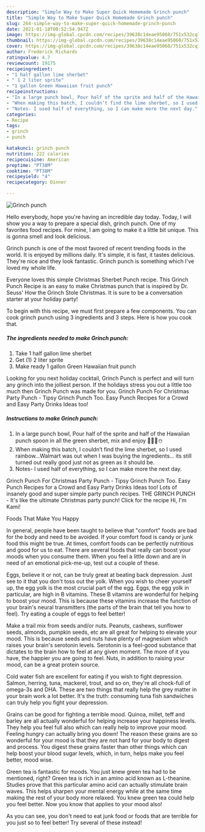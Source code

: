 ```yaml
---
description: "Simple Way to Make Super Quick Homemade Grinch punch"
title: "Simple Way to Make Super Quick Homemade Grinch punch"
slug: 264-simple-way-to-make-super-quick-homemade-grinch-punch
date: 2021-01-18T00:52:54.947Z
image: https://img-global.cpcdn.com/recipes/39638c14eae95060/751x532cq70/grinch-punch-recipe-main-photo.jpg
thumbnail: https://img-global.cpcdn.com/recipes/39638c14eae95060/751x532cq70/grinch-punch-recipe-main-photo.jpg
cover: https://img-global.cpcdn.com/recipes/39638c14eae95060/751x532cq70/grinch-punch-recipe-main-photo.jpg
author: Frederick Richards
ratingvalue: 4.7
reviewcount: 19175
recipeingredient:
- "1 half gallon lime sherbet"
- " 1 2 liter sprite"
- "1 gallon Green Hawaiian fruit punch"
recipeinstructions:
- "In a large punch bowl, Pour half of the sprite and half of the Hawaiian punch spoon in all the green sherbet, mix and enjoy 🎅🤶🎄☃️"
- "When making this batch, I couldn’t find the lime sherbet, so I used rainbow...Walmart was out when I was buying the ingredients... its still turned out really good just not as green as it should be."
- "Notes- I used half of everything, so I can make more the next day."
categories:
- Recipe
tags:
- grinch
- punch

katakunci: grinch punch 
nutrition: 222 calories
recipecuisine: American
preptime: "PT38M"
cooktime: "PT38M"
recipeyield: "4"
recipecategory: Dinner

---
```



![Grinch punch](https://img-global.cpcdn.com/recipes/39638c14eae95060/751x532cq70/grinch-punch-recipe-main-photo.jpg)

Hello everybody, hope you're having an incredible day today. Today, I will show you a way to prepare a special dish, grinch punch. One of my favorites food recipes. For mine, I am going to make it a little bit unique. This is gonna smell and look delicious.

Grinch punch is one of the most favored of recent trending foods in the world. It is enjoyed by millions daily. It's simple, it is fast, it tastes delicious. They're nice and they look fantastic. Grinch punch is something which I've loved my whole life.

Everyone loves this simple Christmas Sherbet Punch recipe. This Grinch Punch Recipe is an easy to make Christmas punch that is inspired by Dr. Seuss&#39; How the Grinch Stole Christmas. It is sure to be a conversation starter at your holiday party!


To begin with this recipe, we must first prepare a few components. You can cook grinch punch using 3 ingredients and 3 steps. Here is how you cook that.

<!--inarticleads1-->

##### The ingredients needed to make Grinch punch:

1. Take 1 half gallon lime sherbet
1. Get  (1) 2 liter sprite
1. Make ready 1 gallon Green Hawaiian fruit punch


Looking for you next holiday cocktail, Grinch Punch is perfect and will turn any grinch into the jolliest person. If the holidays stress you out a little too much then Grinch Punch was made for you. Grinch Punch For Christmas Party Punch - Tipsy Grinch Punch Too. Easy Punch Recipes for a Crowd and Easy Party Drinks Ideas too! 

<!--inarticleads2-->

##### Instructions to make Grinch punch:

1. In a large punch bowl, Pour half of the sprite and half of the Hawaiian punch spoon in all the green sherbet, mix and enjoy 🎅🤶🎄☃️
1. When making this batch, I couldn’t find the lime sherbet, so I used rainbow...Walmart was out when I was buying the ingredients... its still turned out really good just not as green as it should be.
1. Notes- I used half of everything, so I can make more the next day.


Grinch Punch For Christmas Party Punch - Tipsy Grinch Punch Too. Easy Punch Recipes for a Crowd and Easy Party Drinks Ideas too! Lots of insanely good and super simple party punch recipes. THE GRINCH PUNCH - It&#39;s like the ultimate Christmas party punch! Click for the recipe Hi, I&#39;m Kami! 

Foods That Make You Happy


In general, people have been taught to believe that "comfort" foods are bad for the body and need to be avoided. If your comfort food is candy or junk food this might be true. At times, comfort foods can be perfectly nutritious and good for us to eat. There are several foods that really can boost your moods when you consume them. When you feel a little down and are in need of an emotional pick-me-up, test out a couple of these.

Eggs, believe it or not, can be truly great at beating back depression. Just see to it that you don't toss out the yolk. When you wish to cheer yourself up, the egg yolk is the most crucial part of the egg. Eggs, the egg yolk in particular, are high in B vitamins. These B vitamins are wonderful for helping to boost your mood. This is because these vitamins increase the function of your brain's neural transmitters (the parts of the brain that tell you how to feel). Try eating a couple of eggs to feel better!

Make a trail mix from seeds and/or nuts. Peanuts, cashews, sunflower seeds, almonds, pumpkin seeds, etc are all great for helping to elevate your mood. This is because seeds and nuts have plenty of magnesium which raises your brain's serotonin levels. Serotonin is a feel-good substance that dictates to the brain how to feel at any given moment. The more of it you have, the happier you are going to feel. Nuts, in addition to raising your mood, can be a great protein source.

Cold water fish are excellent for eating if you wish to fight depression. Salmon, herring, tuna, mackerel, trout, and so on, they're all chock-full of omega-3s and DHA. These are two things that really help the grey matter in your brain work a lot better. It's the truth: consuming tuna fish sandwiches can truly help you fight your depression. 

Grains can be good for fighting a terrible mood. Quinoa, millet, teff and barley are all actually wonderful for helping increase your happiness levels. They help you feel full also which can really help to improve your mood. Feeling hungry can actually bring you down! The reason these grains are so wonderful for your mood is that they are not hard for your body to digest and process. You digest these grains faster than other things which can help boost your blood sugar levels, which, in turn, helps make you feel better, mood wise.

Green tea is fantastic for moods. You just knew green tea had to be mentioned, right? Green tea is rich in an amino acid known as L-theanine. Studies prove that this particular amino acid can actually stimulate brain waves. This helps sharpen your mental energy while at the same time making the rest of your body more relaxed. You knew green tea could help you feel better. Now you know that applies to your mood also!

As you can see, you don't need to eat junk food or foods that are terrible for you just so to feel better! Try several of these instead!

